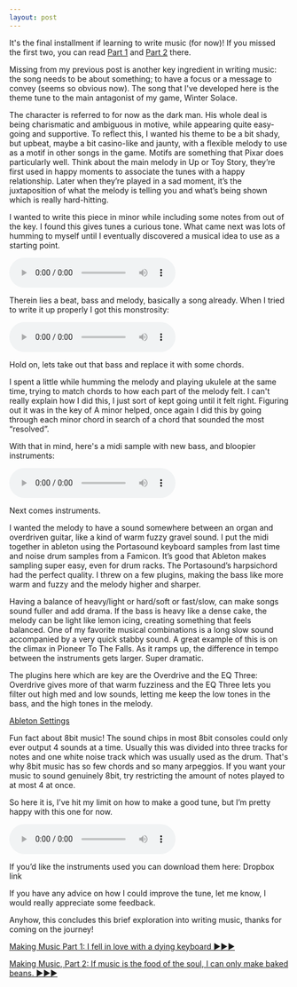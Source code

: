 ```yaml
---
layout: post
---
```

It's the final installment if learning to write music (for now)!
If you missed the first two, you can read [Part 1](www.sunlightafterdark.com) and [Part 2](www.sunlightafterdark.com) there.

Missing from my previous post is another key ingredient in writing music: the song needs to be about something; to have a focus or a message to convey (seems so obvious now). The song that I've developed here is the theme tune to the main antagonist of my game, Winter Solace.

The character is referred to for now as the dark man. His whole deal is being charismatic and ambiguous in motive, while appearing quite easy-going and supportive. To reflect this, I wanted his theme to be a bit shady, but upbeat, maybe a bit casino-like and jaunty, with a flexible melody to use as a motif in other songs in the game.
Motifs are something that Pixar does particularly well. Think about the main melody in Up or Toy Story, they’re first used in happy moments to associate the tunes with a happy relationship. Later when they’re played in a sad moment, it’s the juxtaposition of what the melody is telling you and what’s being shown which is really hard-hitting.

I wanted to write this piece in minor while including some notes from out of the key. I found this gives tunes a curious tone. What came next was lots of humming to myself until I eventually discovered a musical idea to use as a starting point. 

<audio src="sounds/beatbox-demo.mp3" controls preload></audio>

Therein lies a beat, bass and melody, basically a song already. When I tried to write it up properly I got this monstrosity:

<audio src="sounds/Chesters-theme-v2.mp3" controls preload></audio>

Hold on, lets take out that bass and replace it with some chords.

I spent a little while humming the melody and playing ukulele at the same time, trying to match chords to how each part of the melody felt. I can't really explain how I did this, I just sort of kept going until it felt right.
Figuring out it was in the key of A minor helped, once again I did this by going through each minor chord in search of a chord that sounded the most “resolved”.

With that in mind, here's a midi sample with new bass, and bloopier instruments:

<audio src="sounds/Chesters-theme-v3" controls preload></audio>

Next comes instruments.

I wanted the melody to have a sound somewhere between an organ and overdriven guitar, like a kind of warm fuzzy gravel sound. I put the midi together in ableton using the Portasound keyboard samples from last time and noise drum samples from a Famicon. It’s good that Ableton makes sampling super easy, even for drum racks.
The Portasound’s harpsichord had the perfect quality. I threw on a few plugins, making the bass like more warm and fuzzy and the melody higher and sharper.

Having a balance of heavy/light or hard/soft or fast/slow, can make songs sound fuller and add drama. If the bass is heavy like a dense cake, the melody can be light like lemon icing, creating something that feels balanced.
One of my favorite musical combinations is a long slow sound accompanied by a very quick stabby sound. A great example of this is on the climax in Pioneer To The Falls. As it ramps up, the difference in tempo between the instruments gets larger. Super dramatic.

The plugins here which are key are the Overdrive and the EQ Three: Overdrive gives more of that warm fuzziness and the EQ Three lets you filter out high med and low sounds, letting me keep the low tones in the bass, and the high tones in the melody.

[Ableton Settings](/images/2020-03-02-Making-Music-Part-3&#58-Anyway-here's-Wonderwall.png)

Fun fact about 8bit music! The sound chips in most 8bit consoles could only ever output 4 sounds at a time. Usually this was divided into three tracks for notes and one white noise track which was usually used as the drum. That's why 8bit music has so few chords and so many arpeggios. If you want your music to sound genuinely 8bit, try restricting the amount of notes played to at most 4 at once.

So here it is, I’ve hit my limit on how to make a good tune, but I’m pretty happy with this one for now.

<audio src="sounds/Chesters-theme-v4.5.mp3" controls preload></audio>

If you’d like the instruments used you can download them here: Dropbox link

If you have any advice on how I could improve the tune, let me know, I would really appreciate some feedback.

Anyhow, this concludes this brief exploration into writing music, thanks for coming on the journey! 


[Making Music Part 1: I fell in love with a dying keyboard ▶▶▶](p1.com)

[Making Music, Part 2: If music is the food of the soul, I can only make baked beans. ▶▶▶](p2.com)